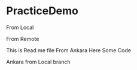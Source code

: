 # PracticeDemo

From Local 





From Remote

This is Read me file
From Ankara
Here Some Code


Ankara from Local branch
